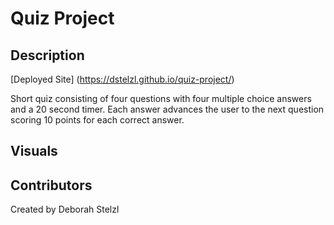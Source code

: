 # Quiz Project

## Description
[Deployed Site] (https://dstelzl.github.io/quiz-project/)

Short quiz consisting of four questions with four multiple choice answers and a 20 second timer. Each answer advances the user to the next question scoring 10 points for each correct answer.

## Visuals




## Contributors
Created by Deborah Stelzl